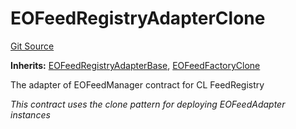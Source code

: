 # EOFeedRegistryAdapterClone
[Git Source](https://github.com/Eoracle/target-contracts/blob/88beedd8b816225fb92696d7d314b9def6318a7e/src/adapters/EOFeedRegistryAdapterClone.sol)

**Inherits:**
[EOFeedRegistryAdapterBase](/src/adapters/EOFeedRegistryAdapterBase.sol/abstract.EOFeedRegistryAdapterBase.md), [EOFeedFactoryClone](/src/adapters/factories/EOFeedFactoryClone.sol/abstract.EOFeedFactoryClone.md)

The adapter of EOFeedManager contract for CL FeedRegistry

*This contract uses the clone pattern for deploying EOFeedAdapter instances*


